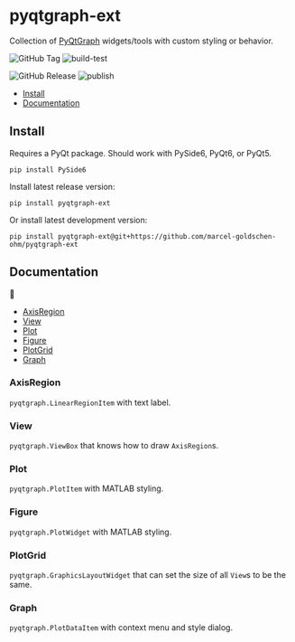# pyqtgraph-ext
Collection of [PyQtGraph](https://www.pyqtgraph.org) widgets/tools with custom styling or behavior.

![GitHub Tag](https://img.shields.io/github/v/tag/marcel-goldschen-ohm/pyqtgraph-ext?cacheSeconds=1)
![build-test](https://github.com/marcel-goldschen-ohm/pyqtgraph-ext/actions/workflows/build-test.yml/badge.svg)

![GitHub Release](https://img.shields.io/github/v/release/marcel-goldschen-ohm/pyqtgraph-ext?include_prereleases&cacheSeconds=1)
![publish](https://github.com/marcel-goldschen-ohm/pyqtgraph-ext/actions/workflows/publish.yml/badge.svg)

- [Install](#install)
- [Documentation](#documentation)

## Install
Requires a PyQt package. Should work with PySide6, PyQt6, or PyQt5.
```shell
pip install PySide6
```
Install latest release version:
```shell
pip install pyqtgraph-ext
```
Or install latest development version:
```shell
pip install pyqtgraph-ext@git+https://github.com/marcel-goldschen-ohm/pyqtgraph-ext
```

## Documentation
:construction:

- [AxisRegion](#axisregion)
- [View](#view)
- [Plot](#plot)
- [Figure](#figure)
- [PlotGrid](#plotgrid)
- [Graph](#graph)

### AxisRegion
`pyqtgraph.LinearRegionItem` with text label.

### View
`pyqtgraph.ViewBox` that knows how to draw `AxisRegion`s.

### Plot
`pyqtgraph.PlotItem` with MATLAB styling.

### Figure
`pyqtgraph.PlotWidget` with MATLAB styling.

### PlotGrid
`pyqtgraph.GraphicsLayoutWidget` that can set the size of all `View`s to be the same.

### Graph
`pyqtgraph.PlotDataItem` with context menu and style dialog.